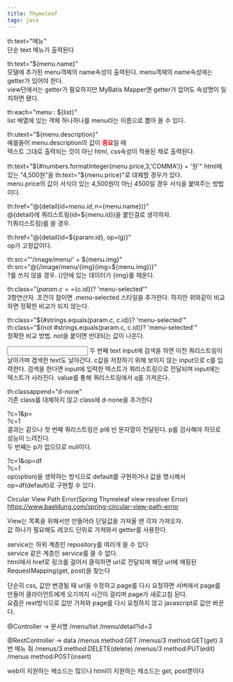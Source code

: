 ```yaml
---
title: Thymeleaf
tags: java
---
```


th:text="메뉴"   
단순 text 메뉴가 출력된다

th:text="${menu.name}"   
모델에 추가된 menu객체의 name속성이 출력된다. menu객체의 name속성에는 getter가 있어야 한다.   
view단에서는 getter가 필요하지만 MyBatis Mapper엔 getter가 없어도 속성명이 일치하면 됐다.

th:each="menu : ${list}"   
list 배열에 있는 객체 하나하나를 menu라는 이름으로 뽑아 쓸 수 있다.

th:utext="${menu.description}"   
예를들어 menu.description의 값이 <span style="color:red;font-weight:bold;">중요</span>일 때   
텍스트 그대로 출력되는 것이 아닌 html, css속성이 적용된 채로 출력된다.

th:text="${#numbers.formatInteger(menu.price,3,'COMMA')} + '원'"   
html에 있는 "4,500원"을 th:text="${menu.price}"로 대체할 경우가 있다.   
menu.price의 값이 서식이 있는 4,500원이 아닌 4500일 경우 서식을 붙여주는 방법이다.

th:href="@{detail(id=${menu.id}, n=${menu.name})}"   
@{detail}에 쿼리스트링(id=${menu.id})을 붙인걸로 생각하자.   
?(쿼리스트링)를 쓸 경우.

th:href="@{detail(id=${param.id}, op=lg)}"   
op가 고정값이다.

th:src="'/image/menu/' + ${menu.img}"   
th:src="@{/image/menu/{img}(img=${menu.img})}"   
?를 쓰지 않을 경우. ()안에 있는 데이터가 {img}를 채운다.

th:class="(${param.c}==${c.id})? 'menu-selected'"   
3항연산자. 조건이 참이면 .menu-selected 스타일을 추가한다. 하지만 위와같이 비교하면 정확한 비교가 되지 않는다.

th:class="${#strings.equals(param.c, c.id)}? 'menu-selected'"   
th:class="${not #strings.equals(param.c, c.id)}? 'menu-selected'"   
정확한 비교 방법. not을 붙이면 반대되는 값이 나온다.

<input type="hidden" name="c" th:value="${param.c}">   
<input type="text" name="q" th:value="${param.q}">   
두 번째 text input에 검색을 하면 이전 쿼리스트링이 날아가며 겸색한 text도 날아간다.   
c값을 저장하기 위해 보이지 않는 input으로 c를 입력한다.   
검색을 한다면 input에 입력한 텍스트가 쿼리스트링으로 전달되며 input에는 텍스트가 사라진다. value를 통해 쿼리스트링에서 q를 가져온다.

th:classappend="d-none"   
기존 class를 대체하지 않고 class에 d-none을 추가한다


?c=1&p=   
?c=1   
결과는 같으나 첫 번째 쿼리스트링은 p에 빈 문자열이 전달된다. p를 검사해야 하므로 성능이 느려진다.   
두 번째는 p가 없으므로 null이다.

?c=1&op=df   
?c=1   
op(option)을 생략하는 방식으로 default를 구현하거나 값을 명시해서 op=df(default)로 구현할 수 있다.

Circular View Path Error(Spring Thymeleaf view resolver Error)   
https://www.baeldung.com/spring-circular-view-path-error

View는 목록을 위해서만 만들어라 단일값을 가져올 땐 각자 가져오자.   
값 하나가 필요해도 레코드 단위로 가져와서 getter를 사용한다.

service는 하위 계층인 repository를 여러개 쓸 수 있다   
service 같은 계층인 service를 쓸 수 없다.   
html에서 href로 링크를 걸어서 클릭하면 url로 전달되며 해당 url에 매핑된 RequestMapping(get, post)을 찾는다


단순히 css, 값만 변경될 때 url을 수정하고 page를 다시 요청하면 서버에서 page를 만들어 클라이언트에게 오기까지 시간이 걸리며 page가 새로고침 된다.   
요즘은 rest방식으로 값만 가져와 page를 다시 요청하지 않고 javascript로 값만 바꾼다.

@Controller -> 문서명
/menu/list
/menu/detail?id=3

@RestController -> data
/menus		method:GET
/menus/3	method:GET(get) 3번 메뉴 줘
/menus/3	method:DELETE(delete)
/menus/3	method:PUT(edit)
/menus		method:POST(insert)

web이 지원하는 메소드는 많으나 html이 지원하는 메소드는 get, post뿐이다